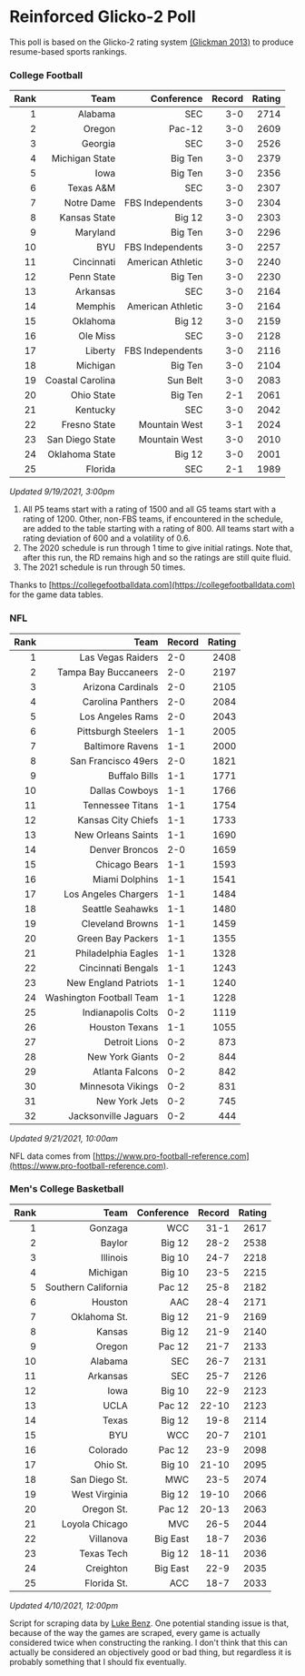 # Reinforced Glicko-2 Poll

This poll is based on the Glicko-2 rating system [\(Glickman 2013\)](http://glicko.net/glicko/glicko2.pdf) to produce resume-based sports rankings.

### College Football
| Rank  | Team                 | Conference           | Record   | Rating |
| ---:  | ---:                 | ---:                 | ---:     | ---:   |
| 1     | Alabama              | SEC                  | 3-0      | 2714   |
| 2     | Oregon               | Pac-12               | 3-0      | 2609   |
| 3     | Georgia              | SEC                  | 3-0      | 2526   |
| 4     | Michigan State       | Big Ten              | 3-0      | 2379   |
| 5     | Iowa                 | Big Ten              | 3-0      | 2356   |
| 6     | Texas A&M            | SEC                  | 3-0      | 2307   |
| 7     | Notre Dame           | FBS Independents     | 3-0      | 2304   |
| 8     | Kansas State         | Big 12               | 3-0      | 2303   |
| 9     | Maryland             | Big Ten              | 3-0      | 2296   |
| 10    | BYU                  | FBS Independents     | 3-0      | 2257   |
| 11    | Cincinnati           | American Athletic    | 3-0      | 2240   |
| 12    | Penn State           | Big Ten              | 3-0      | 2230   |
| 13    | Arkansas             | SEC                  | 3-0      | 2164   |
| 14    | Memphis              | American Athletic    | 3-0      | 2164   |
| 15    | Oklahoma             | Big 12               | 3-0      | 2159   |
| 16    | Ole Miss             | SEC                  | 3-0      | 2128   |
| 17    | Liberty              | FBS Independents     | 3-0      | 2116   |
| 18    | Michigan             | Big Ten              | 3-0      | 2104   |
| 19    | Coastal Carolina     | Sun Belt             | 3-0      | 2083   |
| 20    | Ohio State           | Big Ten              | 2-1      | 2061   |
| 21    | Kentucky             | SEC                  | 3-0      | 2042   |
| 22    | Fresno State         | Mountain West        | 3-1      | 2024   |
| 23    | San Diego State      | Mountain West        | 3-0      | 2010   |
| 24    | Oklahoma State       | Big 12               | 3-0      | 2001   |
| 25    | Florida              | SEC                  | 2-1      | 1989   |
_Updated 9/19/2021, 3:00pm_

1. All P5 teams start with a rating of 1500 and all G5 teams start with a rating of 1200. Other, non-FBS teams, if encountered in the schedule, are added to the table starting with a rating of 800. All teams start with a rating deviation of 600 and a volatility of 0.6.
2. The 2020 schedule is run through 1 time to give initial ratings. Note that, after this run, the RD remains high and so the ratings are still quite fluid.
3. The 2021 schedule is run through 50 times.

Thanks to [https://collegefootballdata.com](https://collegefootballdata.com) for the game data tables.

### NFL
| Rank  | Team                       | Record   | Rating |
| ---:  | ---:                       | :---     | ---:   |
| 1     | Las Vegas Raiders          | 2-0      | 2408   |
| 2     | Tampa Bay Buccaneers       | 2-0      | 2197   |
| 3     | Arizona Cardinals          | 2-0      | 2105   |
| 4     | Carolina Panthers          | 2-0      | 2084   |
| 5     | Los Angeles Rams           | 2-0      | 2043   |
| 6     | Pittsburgh Steelers        | 1-1      | 2005   |
| 7     | Baltimore Ravens           | 1-1      | 2000   |
| 8     | San Francisco 49ers        | 2-0      | 1821   |
| 9     | Buffalo Bills              | 1-1      | 1771   |
| 10    | Dallas Cowboys             | 1-1      | 1766   |
| 11    | Tennessee Titans           | 1-1      | 1754   |
| 12    | Kansas City Chiefs         | 1-1      | 1733   |
| 13    | New Orleans Saints         | 1-1      | 1690   |
| 14    | Denver Broncos             | 2-0      | 1659   |
| 15    | Chicago Bears              | 1-1      | 1593   |
| 16    | Miami Dolphins             | 1-1      | 1541   |
| 17    | Los Angeles Chargers       | 1-1      | 1484   |
| 18    | Seattle Seahawks           | 1-1      | 1480   |
| 19    | Cleveland Browns           | 1-1      | 1459   |
| 20    | Green Bay Packers          | 1-1      | 1355   |
| 21    | Philadelphia Eagles        | 1-1      | 1328   |
| 22    | Cincinnati Bengals         | 1-1      | 1243   |
| 23    | New England Patriots       | 1-1      | 1240   |
| 24    | Washington Football Team   | 1-1      | 1228   |
| 25    | Indianapolis Colts         | 0-2      | 1119   |
| 26    | Houston Texans             | 1-1      | 1055   |
| 27    | Detroit Lions              | 0-2      | 873    |
| 28    | New York Giants            | 0-2      | 844    |
| 29    | Atlanta Falcons            | 0-2      | 842    |
| 30    | Minnesota Vikings          | 0-2      | 831    |
| 31    | New York Jets              | 0-2      | 745    |
| 32    | Jacksonville Jaguars       | 0-2      | 444    |
_Updated 9/21/2021, 10:00am_

NFL data comes from [https://www.pro-football-reference.com](https://www.pro-football-reference.com).

### Men's College Basketball
| Rank  | Team                 | Conference | Record   | Rating |
| ---:  | ---:                 | ---:       | ---:     | ---:   |
| 1     | Gonzaga              | WCC        | 31-1     | 2617   |
| 2     | Baylor               | Big 12     | 28-2     | 2538   |
| 3     | Illinois             | Big 10     | 24-7     | 2218   |
| 4     | Michigan             | Big 10     | 23-5     | 2215   |
| 5     | Southern California  | Pac 12     | 25-8     | 2182   |
| 6     | Houston              | AAC        | 28-4     | 2171   |
| 7     | Oklahoma St.         | Big 12     | 21-9     | 2169   |
| 8     | Kansas               | Big 12     | 21-9     | 2140   |
| 9     | Oregon               | Pac 12     | 21-7     | 2133   |
| 10    | Alabama              | SEC        | 26-7     | 2131   |
| 11    | Arkansas             | SEC        | 25-7     | 2126   |
| 12    | Iowa                 | Big 10     | 22-9     | 2123   |
| 13    | UCLA                 | Pac 12     | 22-10    | 2123   |
| 14    | Texas                | Big 12     | 19-8     | 2114   |
| 15    | BYU                  | WCC        | 20-7     | 2101   |
| 16    | Colorado             | Pac 12     | 23-9     | 2098   |
| 17    | Ohio St.             | Big 10     | 21-10    | 2095   |
| 18    | San Diego St.        | MWC        | 23-5     | 2074   |
| 19    | West Virginia        | Big 12     | 19-10    | 2066   |
| 20    | Oregon St.           | Pac 12     | 20-13    | 2063   |
| 21    | Loyola Chicago       | MVC        | 26-5     | 2044   |
| 22    | Villanova            | Big East   | 18-7     | 2036   |
| 23    | Texas Tech           | Big 12     | 18-11    | 2036   |
| 24    | Creighton            | Big East   | 22-9     | 2035   |
| 25    | Florida St.          | ACC        | 18-7     | 2033   |
_Updated 4/10/2021, 12:00pm_

Script for scraping data by [Luke Benz](https://github.com/lbenz731/NCAA_Hoops).
One potential standing issue is that, because of the way the games are scraped, every game is actually considered twice when constructing the ranking. I don't think that this can actually be considered an objectively good or bad thing, but regardless it is probably something that I should fix eventually.
